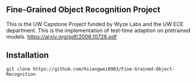 ## Fine-Grained Object Recognition Project

This is the UW Capstone Project funded by Wyze Labs and the UW ECE department.
This is the implementation of test-time adaption on pretrained models.
https://arxiv.org/pdf/2006.10726.pdf

## Installation
```
git clone https://github.com/hsiangwei0903/Fine-Grained-Object-Recognition

```
